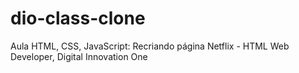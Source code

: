 # dio-class-clone
Aula HTML, CSS, JavaScript: Recriando página Netflix - HTML Web Developer, Digital Innovation One
